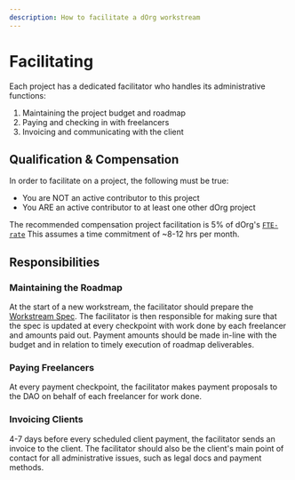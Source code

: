 ```yaml
---
description: How to facilitate a dOrg workstream
---
```


# Facilitating

Each project has a dedicated facilitator who handles its administrative functions:

1. Maintaining the project budget and roadmap
2. Paying and checking in with freelancers 
3. Invoicing and communicating with the client

## Qualification & Compensation

In order to facilitate on a project, the following must be true:

* You are NOT an active contributor to this project
* You ARE an active contributor to at least one other dOrg project

The recommended compensation project facilitation is 5% of dOrg's [`FTE-rate`](../our-organization/understanding-compensation.md#full-time-equivalent-rate) This assumes a time commitment of ~8-12 hrs per month.

## Responsibilities

### Maintaining the Roadmap

At the start of a new workstream, the facilitator should prepare the [Workstream Spec](../contribute/workflow.md). The facilitator is then responsible for making sure that the spec is updated at every checkpoint with work done by each freelancer and amounts paid out. Payment amounts should be made in-line with the budget and in relation to timely execution of roadmap deliverables.

### Paying Freelancers

At every payment checkpoint, the facilitator makes payment proposals to the DAO on behalf of each freelancer for work done.

### Invoicing Clients

4-7 days before every scheduled client payment, the facilitator sends an invoice to the client. The facilitator should also be the client's main point of contact for all administrative issues, such as legal docs and payment methods.

